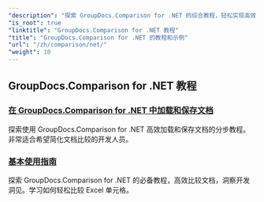 ```yaml
---
"description": "探索 GroupDocs.Comparison for .NET 的综合教程，轻松实现高效的文档和文件夹比较、管理和集成。"
"is_root": true
"linktitle": "GroupDocs.Comparison for .NET 教程"
"title": "GroupDocs.Comparison for .NET 的教程和示例"
"url": "/zh/comparison/net/"
"weight": 10
---
```


## GroupDocs.Comparison for .NET 教程 
### [在 GroupDocs.Comparison for .NET 中加载和保存文档](./load-and-save-documents/)
探索使用 GroupDocs.Comparison for .NET 高效加载和保存文档的分步教程。非常适合希望简化文档比较的开发人员。
### [基本使用指南](./guide-to-basic-usage/)
探索 GroupDocs.Comparison for .NET 的必备教程，高效比较文档，洞察开发洞见。学习如何轻松比较 Excel 单元格。
